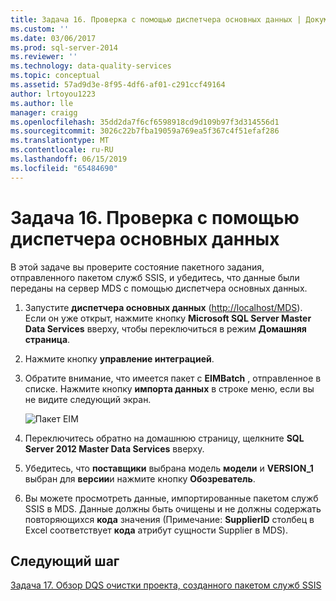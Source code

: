 ```yaml
---
title: Задача 16. Проверка с помощью диспетчера основных данных | Документация Майкрософт
ms.custom: ''
ms.date: 03/06/2017
ms.prod: sql-server-2014
ms.reviewer: ''
ms.technology: data-quality-services
ms.topic: conceptual
ms.assetid: 57ad9d3e-8f95-4df6-af01-c291ccf49164
author: lrtoyou1223
ms.author: lle
manager: craigg
ms.openlocfilehash: 35dd2da7f6cf6598918cd9d109b97f3d314556d1
ms.sourcegitcommit: 3026c22b7fba19059a769ea5f367c4f51efaf286
ms.translationtype: MT
ms.contentlocale: ru-RU
ms.lasthandoff: 06/15/2019
ms.locfileid: "65484690"
---
```

# <a name="task-16-verifying-with-master-data-manager"></a>Задача 16. Проверка с помощью диспетчера основных данных
  В этой задаче вы проверите состояние пакетного задания, отправленного пакетом служб SSIS, и убедитесь, что данные были переданы на сервер MDS с помощью диспетчера основных данных.  
  
1.  Запустите **диспетчера основных данных** ([http://localhost/MDS](http://localhost/MDS)). Если он уже открыт, нажмите кнопку **Microsoft SQL Server Master Data Services** вверху, чтобы переключиться в режим **Домашняя страница**.  
  
2.  Нажмите кнопку **управление интеграцией**.  
  
3.  Обратите внимание, что имеется пакет с **EIMBatch** , отправленное в списке. Нажмите кнопку **импорта данных** в строке меню, если вы не видите следующий экран.  
  
     ![Пакет EIM](../../2014/tutorials/media/et-verifyingwithmasterdatamanager.jpg "пакет EIM")  
  
4.  Переключитесь обратно на домашнюю страницу, щелкните **SQL Server 2012 Master Data Services** вверху.  
  
5.  Убедитесь, что **поставщики** выбрана модель **модели** и **VERSION_1** выбран для **версии**и нажмите кнопку  **Обозреватель**.  
  
6.  Вы можете просмотреть данные, импортированные пакетом служб SSIS в MDS. Данные должны быть очищены и не должны содержать повторяющихся **кода** значения (Примечание: **SupplierID** столбец в Excel соответствует **кода** атрибут сущности Supplier в MDS).  
  
## <a name="next-step"></a>Следующий шаг  
 [Задача 17. Обзор DQS очистки проекта, созданного пакетом служб SSIS](../../2014/tutorials/task-17-reviewing-dqs-cleansing-project-created-by-the-ssis-package.md)  
  
  
